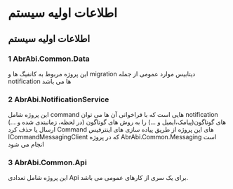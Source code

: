 # اطلاعات اولیه سیستم

## اطلاعات اولیه سیستم
### 1 AbrAbi.Common.Data
این پروژه مربوط به کانفیگ ها و migration  دیتابیس موارد عمومی از جمله notification ها می باشد
### 2 AbrAbi.NotificationService
این پروژه شامل command هایی است که با فراخوانی آن ها می توان notification  های گوناگون(پیامک،ایمیل و ...) را به روش های گوناگون (در لحظه، زمانبندی شده و ...) ارسال یا حذف کرد
Command های این پروژه از طریق پیاده سازی های اینترفیس  ICommandMessagingClient  که در پروژه AbrAbi.Common.Messaging است انجام می شود
### 3 AbrAbi.Common.Api
این پروژه شامل تعدادی Api برای یک سری از کارهای عمومی می باشد.
